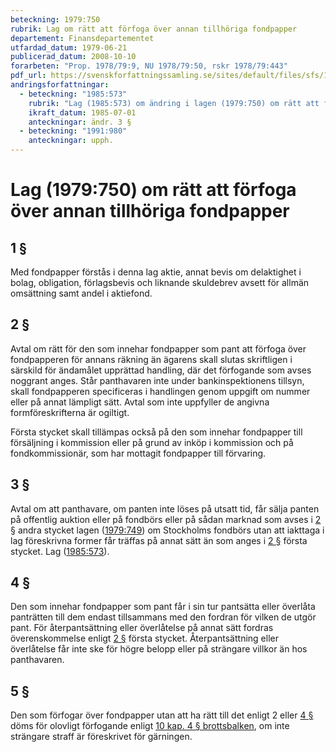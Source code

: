 ```yaml
---
beteckning: 1979:750
rubrik: Lag om rätt att förfoga över annan tillhöriga fondpapper
departement: Finansdepartementet
utfardad_datum: 1979-06-21
publicerad_datum: 2008-10-10
forarbeten: "Prop. 1978/79:9, NU 1978/79:50, rskr 1978/79:443"
pdf_url: https://svenskforfattningssamling.se/sites/default/files/sfs/1979-06/SFS1979-750.pdf
andringsforfattningar:
  - beteckning: "1985:573"
    rubrik: "Lag (1985:573) om ändring i lagen (1979:750) om rätt att förfoga över annan tillhöriga fondpapper"
    ikraft_datum: 1985-07-01
    anteckningar: ändr. 3 §
  - beteckning: "1991:980"
    anteckningar: upph.
---
```


# Lag (1979:750) om rätt att förfoga över annan tillhöriga fondpapper

## 1 §

Med fondpapper förstås i denna lag aktie, annat bevis om delaktighet i bolag, obligation, förlagsbevis och liknande skuldebrev avsett för allmän omsättning samt andel i aktiefond.

## 2 §

Avtal om rätt för den som innehar fondpapper som pant att förfoga över fondpapperen för annans räkning än ägarens skall slutas skriftligen i särskild för ändamålet upprättad handling, där det förfogande som avses noggrant anges. Står panthavaren inte under bankinspektionens tillsyn, skall fondpapperen specificeras i handlingen genom uppgift om nummer eller på annat lämpligt sätt. Avtal som inte uppfyller de angivna formföreskrifterna är ogiltigt.

Första stycket skall tillämpas också på den som innehar fondpapper till försäljning i kommission eller på grund av inköp i kommission och på fondkommissionär, som har mottagit fondpapper till förvaring.

## 3 §

Avtal om att panthavare, om panten inte löses på utsatt tid, får sälja panten på offentlig auktion eller på fondbörs eller på sådan marknad som avses i [2 §](#2) andra stycket lagen ([1979:749](https://selex.se/eli/sfs/1979/749)) om Stockholms fondbörs utan att iakttaga i lag föreskrivna former får träffas på annat sätt än som anges i [2 §](#2) första stycket. Lag ([1985:573](https://selex.se/eli/sfs/1985/573)).

## 4 §

Den som innehar fondpapper som pant får i sin tur pantsätta eller överlåta panträtten till dem endast tillsammans med den fordran för vilken de utgör pant. För återpantsättning eller överlåtelse på annat sätt fordras överenskommelse enligt [2 §](#2) första stycket. Återpantsättning eller överlåtelse får inte ske för högre belopp eller på strängare villkor än hos panthavaren.

## 5 §

Den som förfogar över fondpapper utan att ha rätt till det enligt 2 eller [4 §](#4) döms för olovligt förfogande enligt [10 kap. 4 § brottsbalken](https://selex.se/eli/sfs/1962/700#kap10.4), om inte strängare straff är föreskrivet för gärningen.